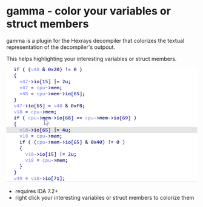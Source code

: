 # gamma - color your variables or struct members

gamma is a plugin for the Hexrays decompiler that colorizes the textual representation of the decompiler's outpout.

This helps highlighting your interesting variables or struct members.

![gamma animated gif](/gamma.gif?raw=true)

* requires IDA 7.2+
* right click your interesting variables or struct members to colorize them

